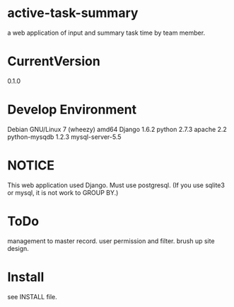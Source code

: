 active-task-summary
===================
a web application of input and summary task time by team member.

CurrentVersion
===================
0.1.0

Develop Environment
===================
Debian GNU/Linux 7 (wheezy) amd64
Django 1.6.2
python 2.7.3
apache 2.2
python-mysqdb 1.2.3
mysql-server-5.5

NOTICE
===================
This web application used Django.
Must use postgresql.
(If you use sqlite3 or mysql, it is not work to GROUP BY.)

ToDo
===================
management to master record.
user permission and filter.
brush up site design.

Install
===================
see INSTALL file.
